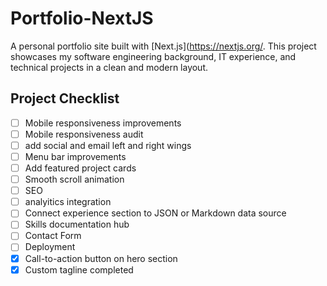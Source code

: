 # Portfolio-NextJS

A personal portfolio site built with [Next.js](https://nextjs.org/. This project showcases my software engineering background, IT experience, and technical projects in a clean and modern layout.

## Project Checklist

- [ ] Mobile responsiveness improvements
- [ ] Mobile responsiveness audit
- [ ] add social and email left and right wings
- [ ] Menu bar improvements
- [ ] Add featured project cards
- [ ] Smooth scroll animation
- [ ] SEO
- [ ] analyitics integration
- [ ] Connect experience section to JSON or Markdown data source
- [ ] Skills documentation hub
- [ ] Contact Form
- [ ] Deployment
- [x] Call-to-action button on hero section
- [x] Custom tagline completed
